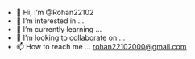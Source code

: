 - 👋 Hi, I’m @Rohan22102
- 👀 I’m interested in ...
- 🌱 I’m currently learning ...
- 💞️ I’m looking to collaborate on ...
- 📫 How to reach me ... rohan22102000@gmail.com

<!---
Rohan22102/Rohan22102 is a ✨ special ✨ repository because its `README.md` (this file) appears on your GitHub profile.
You can click the Preview link to take a look at your changes.
--->
